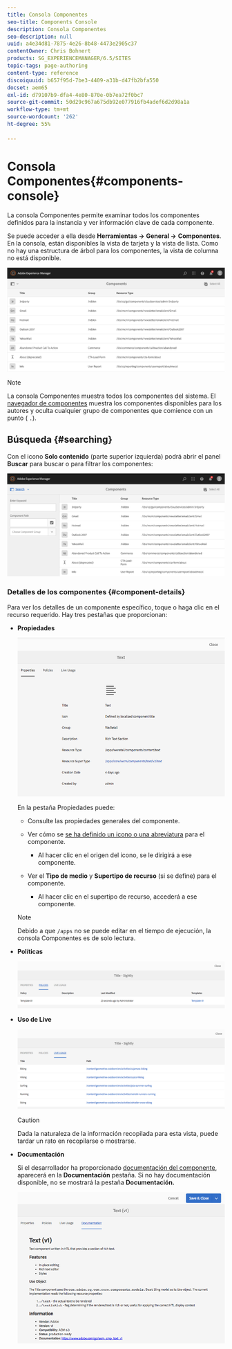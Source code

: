 ```yaml
---
title: Consola Componentes
seo-title: Components Console
description: Consola Componentes
seo-description: null
uuid: a4e34d81-7875-4e26-8b48-4473e2905c37
contentOwner: Chris Bohnert
products: SG_EXPERIENCEMANAGER/6.5/SITES
topic-tags: page-authoring
content-type: reference
discoiquuid: b657f95d-7be3-4409-a31b-d47fb2bfa550
docset: aem65
exl-id: d79107b9-dfa4-4e80-870e-0b7ea72f0bc7
source-git-commit: 50d29c967a675db92e077916fb4adef6d2d98a1a
workflow-type: tm+mt
source-wordcount: '262'
ht-degree: 55%

---
```


# Consola Componentes{#components-console}

La consola Componentes permite examinar todos los componentes definidos para la instancia y ver información clave de cada componente.

Se puede acceder a ella desde **Herramientas ->** **General ->** **Componentes**. En la consola, están disponibles la vista de tarjeta y la vista de lista. Como no hay una estructura de árbol para los componentes, la vista de columna no está disponible.

![screen-shot_2019-03-05at113145](assets/screen-shot_2019-03-05at113145.png)

>[!NOTE]
>
>La consola Componentes muestra todos los componentes del sistema. El [navegador de componentes](/help/sites-authoring/author-environment-tools.md#components-browser) muestra los componentes disponibles para los autores y oculta cualquier grupo de componentes que comience con un punto ( `.`).

## Búsqueda {#searching}

Con el icono **Solo contenido** (parte superior izquierda) podrá abrir el panel **Buscar** para buscar o para filtrar los componentes: 

![screen-shot_2019-03-05at113251](assets/screen-shot_2019-03-05at113251.png)

### Detalles de los componentes {#component-details}

Para ver los detalles de un componente específico, toque o haga clic en el recurso requerido. Hay tres pestañas que proporcionan:

* **Propiedades**

  ![screen_shot_2018-03-27at165847](assets/screen_shot_2018-03-27at165847.png)

  En la pestaña Propiedades puede:

   * Consulte las propiedades generales del componente.
   * Ver cómo se [se ha definido un icono o una abreviatura](/help/sites-developing/components-basics.md#component-icon-in-touch-ui) para el componente.

      * Al hacer clic en el origen del icono, se le dirigirá a ese componente.

   * Ver el **Tipo de medio** y **Supertipo de recurso** (si se define) para el componente.

      * Al hacer clic en el supertipo de recurso, accederá a ese componente.

  >[!NOTE]
  >
  >Debido a que `/apps` no se puede editar en el tiempo de ejecución, la consola Componentes es de solo lectura.

* **Políticas**

  ![Políticas](assets/chlimage_1-169.png)

* **Uso de Live**

  ![Uso de Live](assets/chlimage_1-170.png)

  >[!CAUTION]
  >
  >Dada la naturaleza de la información recopilada para esta vista, puede tardar un rato en recopilarse o mostrarse. 

* **Documentación**

  Si el desarrollador ha proporcionado [documentación del componente](/help/sites-developing/developing-components.md#documenting-your-component), aparecerá en la **Documentación** pestaña. Si no hay documentación disponible, no se mostrará la pestaña **Documentación.**

  ![Documentación](assets/chlimage_1-171.png)
